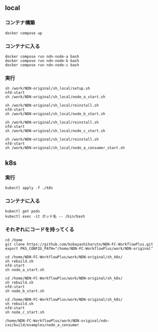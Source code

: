 ## local

### コンテナ構築

```
docker compose up
```

### コンテナに入る
```
docker compose run ndn-node-a bash
docker compose run ndn-node-b bash
docker compose run ndn-node-c bash
```

### 実行

```node-a
sh /work/NDN-original/sh_local/setup.sh
nfd-start
sh /work/NDN-original/sh_local/node_a_start.sh
```

```node-b
sh /work/NDN-original/sh_local/reinstall.sh
nfd-start
sh /work/NDN-original/sh_local/node_b_start.sh
```

```node-c
sh /work/NDN-original/sh_local/reinstall.sh
nfd-start
sh /work/NDN-original/sh_local/node_c_start.sh
```

```node-a(consumer)
sh /work/NDN-original/sh_local/reinstall.sh
nfd-start
sh /work/NDN-original/sh_local/node_a_consumer_start.sh
```


## k8s

### 実行
```
kubectl apply -f ./k8s
```

### コンテナに入る
```
kubectl get pods
kubectl exec -it ポッド名 -- /bin/bash
```

### それぞれにコードを持ってくる

```
cd /home
git clone https://github.com/kobayashiharuto/NDN-FC-WorkflowPlus.git
export PKG_CONFIG_PATH="/home/NDN-FC-WorkflowPlus/work/NDN-original"
```

```A_producer
cd /home/NDN-FC-WorkflowPlus/work/NDN-original/sh_k8s/
sh rebuild.sh
nfd-start
sh node_a_start.sh
```

```_B
cd /home/NDN-FC-WorkflowPlus/work/NDN-original/sh_k8s/
sh rebuild.sh
nfd-start
sh node_b_start.sh
```

```_C
cd /home/NDN-FC-WorkflowPlus/work/NDN-original/sh_k8s/
sh rebuild.sh
nfd-start
sh node_c_start.sh
```


```A_consumer
/home/NDN-FC-WorkflowPlus/work/NDN-original/ndn-cxx/build/examples/node_a_consumer
```